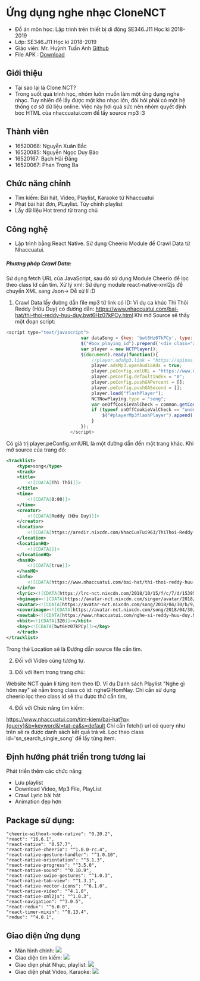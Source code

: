 # Ứng dụng nghe nhạc CloneNCT

- Đồ án môn học: Lập trình trên thiết bị di động SE346.J11 Học kì 2018-2019
- Lớp: SE346.J11 Học kì 2018-2019
- Giáo viên: Mr. Huỳnh Tuấn Anh [Github](https://github.com/anhhna/ "Github")
- File APK : [Download](https://drive.google.com/file/d/14CyZS1GcypA276Kq-itQ6F0JwDPJb7p6/view?usp=sharing)


## Giới thiệu
- Tại sao lại là Clone NCT?
- Trong suốt quá trình học, nhóm luôn muốn làm một ứng dụng nghe nhạc. Tuy nhiên để lấy được một kho nhạc lớn, đòi hỏi phải có một hệ thống cơ sở dữ liệu online. Việc này hơi quá sức nên nhóm quyết định bóc HTML của nhaccuatui.com để lấy source mp3 :3

## Thành viên
- 16520068: Nguyễn Xuân Bắc
- 16520085: Nguyễn Ngọc Duy Bảo
- 16520167: Bạch Hải Đăng
- 16520067: Phan Trọng Ba

## Chức năng chính
- Tìm kiếm: Bài hát, Video, Playlist, Karaoke từ Nhaccuatui
- Phát bài hát đơn, PLaylist. Tùy chỉnh playlist
- Lấy dữ liệu Hot trend từ trang chủ

## Công nghệ 
- Lập trình bằng React Native. Sử dụng Cheerio Module để Crawl Data từ Nhaccuatui.
#####  Phương pháp Crawl Data:
Sử dụng fetch URL của JavaScript, sau đó sử dụng Module Cheerio để lọc theo class Id cần tìm.
Xử lý xml: Sử dụng module react-native-xml2js để chuyển XML sang Json-> Dễ xử lí :D 
1. Crawl Data lấy đường dẫn file mp3 từ link có ID:
Ví dụ ca khúc Thì Thôi Reddy (Hữu Duy) có đường dẫn: https://www.nhaccuatui.com/bai-hat/thi-thoi-reddy-huu-duy.bwt6Hz07kPCy.html
Khi mở Source sẽ thấy một đoạn script:
```javascript
<script type="text/javascript">
                            var dataSong = {key: 'bwt6Hz07kPCy', type: 'song'};
                            $("#box_playing_id").prepend('<div class="adsZoneMp3"><div id="S_Inner" class="nqc-zone"></div></div><div id="S_Corner" class="ads_80_120 nqc-zone" style="display:none;"></div></div>');
                            var player = new NCTPlayer();
                            $(document).ready(function(){
                                //player.adsMp3.link = "https://apinas.nct.vn/v4/delivery?zl=S_Inner";    
                                player.adsMp3.openAudioAds = true;
                                player.peConfig.xmlURL = "https://www.nhaccuatui.com/flash/xml?html5=true&key1=d9e32dba6ef4322ad211335af305ea47";
                                player.peConfig.defaultIndex = "0";
                                player.peConfig.pushGAPercent = [];
                                player.peConfig.pushGASecond = [];
                                player.load("flashPlayer");
                                NCTNowPlaying.type = "song";
                                var onOffCookieValCheck = common.getCookie(NCTAdv.onOffAdvCookie);
                                if (typeof onOffCookieValCheck == "undefined" || onOffCookieValCheck == null || onOffCookieValCheck == "") {
                                    $("#playerMp3flashPlayer").append('<div id="S_HotCorner" class="nqc-zone" style="display:none;"></div>');
                                }
                            });
                        </script>
```
Có giá trị  player.peConfig.xmlURL là một đường dẫn đến một trang khác. Khi mở source của trang đó:
```xml
<tracklist>
    <type>song</type>
    <track>
    <title>
        <![CDATA[Thì Thôi]]>
    </title>
    <time>
        <![CDATA[0:00]]>
    </time>
    <creator>
        <![CDATA[Reddy (Hữu Duy)]]>
    </creator>
    <location>
        <![CDATA[https://aredir.nixcdn.com/NhacCuaTui963/ThiThoi-Reddy-5461229.mp3?st=gYgshVwl7zpJxcK9XAdeFg&e=1545533052]]>
    </location>
    <locationHQ>
        <![CDATA[]]>
    </locationHQ>
    <hasHQ>
        <![CDATA[true]]>
    </hasHQ>
    <info>
        <![CDATA[https://www.nhaccuatui.com/bai-hat/thi-thoi-reddy-huu-duy.bwt6Hz07kPCy.html]]>
    </info>
    <lyric><![CDATA[https://lrc-nct.nixcdn.com/2018/10/15/f/c/7/d/1539593095253.lrc]]></lyric>
    <bgimage><![CDATA[https://avatar-nct.nixcdn.com/singer/avatar/2018/10/04/c/d/0/b/1538635157374_600.jpg]]></bgimage>
    <avatar><![CDATA[https://avatar-nct.nixcdn.com/song/2018/04/30/b/9/b/6/1525060858674.jpg]]></avatar>
    <coverimage><![CDATA[https://avatar-nct.nixcdn.com/song/2018/04/30/b/9/b/6/1525060858674_500.jpg]]></coverimage>
    <newtab><![CDATA[https://www.nhaccuatui.com/nghe-si-reddy-huu-duy.html]]></newtab>
    <kbit><![CDATA[320]]></kbit>
    <key><![CDATA[bwt6Hz07kPCy]]></key>
    </track>
</tracklist>
```
Trong thẻ Location sẽ là Đường dẫn source file cần tìm.

2. Đối với Video cũng tương tự.

3. Đối với Item trong trang chủ: 

Website NCT quản lí từng item theo ID. Ví dụ Danh sách Playlist "Nghe gì hôm nay" sẽ nằm trong class có id: ngheGiHomNay. Chỉ cần sử dụng cheerio lọc theo class id sẽ thu được thứ cần tìm, 

4. Đối với Chức năng tìm kiếm:

https://www.nhaccuatui.com/tim-kiem/bai-hat?q={query}&b=keyword&l=tat-ca&s=default
Chỉ cần fetch() url có query như trên sẽ ra được danh sách kết quả trả về. 
Lọc theo class id='sn_search_single_song' để lấy từng item.

## Định hướng phát triển trong tương lai
Phát triển thêm các chức năng
- Lưu playlist
- Download Video, Mp3 File, PlayList
- Crawl Lyric bài hát
- Animation đẹp hơn

## Package sử dụng:

    "cheerio-without-node-native": "0.20.2",
    "react": "16.6.1",
    "react-native": "0.57.7",
    "react-native-cheerio": "^1.0.0-rc.4",
    "react-native-gesture-handler": "^1.0.10",
    "react-native-orientation": "^3.1.3",
    "react-native-progress": "^3.5.0",
    "react-native-sound": "^0.10.9",
    "react-native-swipe-gestures": "^1.0.3",
    "react-native-tab-view": "^1.3.1",
    "react-native-vector-icons": "^6.1.0",
    "react-native-video": "^4.1.0",
    "react-native-xml2js": "^1.0.3",
    "react-navigation": "^3.0.5",
    "react-redux": "^6.0.0",
    "react-timer-mixin": "^0.13.4",
    "redux": "^4.0.1",

## Giao diện ứng dụng
- Màn hình chính:
![](https://i.imgur.com/xKDXUbJ.png)
- Giao diện tìm kiếm:
![](https://i.imgur.com/fCpA62u.png)
- Giao diẹn phát Nhạc, playlist:
![](https://i.imgur.com/oWauPfZ.png)
- Giao diện phát Video, Karaoke:
![](https://i.imgur.com/7y6NdwW.png?2)
